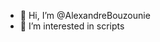 - 👋 Hi, I’m @AlexandreBouzounie
- 👀 I’m interested in scripts

<!---
AlexandreBouzounie/AlexandreBouzounie is a ✨ special ✨ repository because its `README.md` (this file) appears on your GitHub profile.
You can click the Preview link to take a look at your changes.
--->
